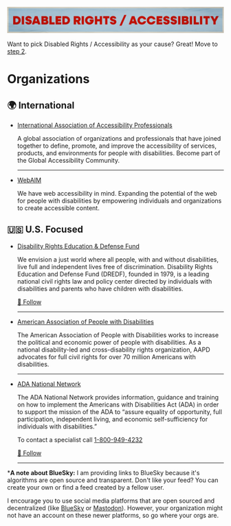 ![Disabled Rights / Accessibility](../../assets/Causes-Accessibility.png)

Want to pick Disabled Rights / Accessibility as your cause? Great! Move to [step 2](../../steps/step2/README.md).

# Organizations

## 🌍 International

- [International Association of Accessibility Professionals](https://www.accessibilityassociation.org/s/)

  A global association of organizations and professionals that have joined together to define, promote, and improve the accessibility of services, products, and environments for people with disabilities. Become part of the Global Accessibility Community.

  ---

- [WebAIM](https://webaim.org/)

  We have web accessibility in mind. Expanding the potential of the web for people with disabilities by empowering individuals and organizations to create accessible content.

## 🇺🇸 U.S. Focused

- [Disability Rights Education & Defense Fund](https://dredf.org/)

  We envision a just world where all people, with and without disabilities, live full and independent lives free of discrimination. Disability Rights Education and Defense Fund (DREDF), founded in 1979, is a leading national civil rights law and policy center directed by individuals with disabilities and parents who have children with disabilities.

    <a href="https://bsky.app/profile/dredf.bsky.social" title="Follow on BlueSky Social">🦋 Follow</a>

    ---

- [American Association of People with Disabilities](https://www.aapd.com/)

  The American Association of People with Disabilities works to increase the political and economic power of people with disabilities. As a national disability-led and cross-disability rights organization, AAPD advocates for full civil rights for over 70 million Americans with disabilities.

  ---

- [ADA National Network](https://adata.org/)

  The ADA National Network provides information, guidance and training on how to implement the Americans with Disabilities Act (ADA) in order to support the mission of the ADA to “assure equality of opportunity, full participation, independent living, and economic self-sufficiency for individuals with disabilities.”

  To contact a specialist call [1-800-949-4232](tel:18009494232)

  <a href="https://bsky.app/profile/adata.org" title="Follow on BlueSky Social">🦋 Follow</a>

  ---

***A note about BlueSky:** I am providing links to BlueSky because it's algorithms are open source and transparent. Don't like your feed? You can create your own or find a feed created by a fellow user.

I encourage you to use social media platforms that are open sourced and decentralized (like [BlueSky](https://bsky.app/) or [Mastodon](https://joinmastodon.org/)). However, your organization might not have an account on these newer platforms, so go where your orgs are. 